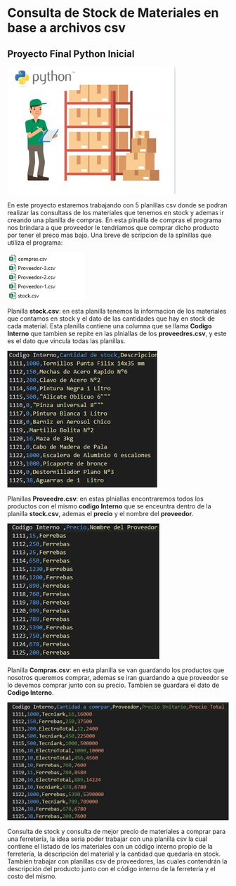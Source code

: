 # Consulta de Stock de Materiales en base a archivos csv
## Proyecto Final Python Inicial

![ControlDeStock](/Imagenes/ControlDeStock.jpg)


En este proyecto estaremos trabajando con 5 planillas csv donde se podran realizar las consultass de los materiales que tenemos en stock y ademas ir creando una planilla de compras. En esta plnailla de compras el programa nos brindara a que proveedor le tendriamos que comprar dicho producto por tener  el preco mas bajo. Una breve de scripcion de la splnillas que utiliza el programa:

![Planillas](/Imagenes/Planillas.jpg)

Planilla **stock.csv**: en esta planilla tenemos la informacion de los materiales que contamos en stock y el dato de las cantidades que hay en stock de cada material. Esta planilla contiene una columna que se llama **Codigo Interno** que tambien se repite en las plniallas de los **proveedres.csv**, y este es el dato que vincula todas las planillas.

![stock.csv](/Imagenes/stock.csv.jpg)

Planillas **Proveedre.csv**: en estas plniallas encontraremos todos los productos con el mismo **codigo Interno** que se enceuntra dentro de la planilla **stock.csv**, ademas el **precio** y el nombre del **proveedor**.

![Proveedor.csv](/Imagenes/Proveedor.csv.jpg)

Planilla **Compras.csv**: en esta planilla se van guardando los productos que nosotros queremos comprar, ademas se iran guardando a que proveedor se lo devemos comprar junto con su precio. Tambien se guardara el dato de **Codigo Interno**.

![compras.csv](/Imagenes/compras.csv.jpg)

Consulta de stock y consulta de mejor precio de materiales a comprar para una ferretería, la idea seria poder trabajar con una planilla csv la cual contiene el listado de los materiales con un código interno propio de la ferretería, la descripción del material y la cantidad que quedaría en stock. También trabajar con  planillas csv de proveedores, las cuales contendrán la descripción del producto junto con el código interno de la ferretería y el costo del mismo.  
